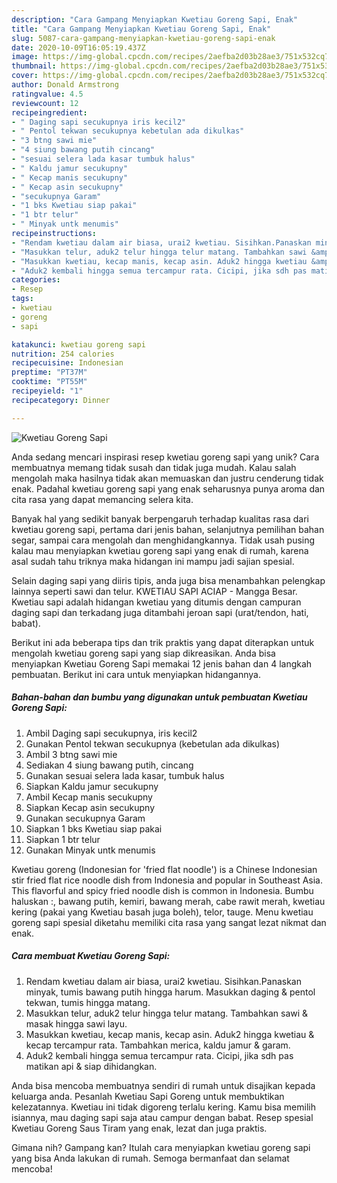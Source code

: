 ```yaml
---
description: "Cara Gampang Menyiapkan Kwetiau Goreng Sapi, Enak"
title: "Cara Gampang Menyiapkan Kwetiau Goreng Sapi, Enak"
slug: 5087-cara-gampang-menyiapkan-kwetiau-goreng-sapi-enak
date: 2020-10-09T16:05:19.437Z
image: https://img-global.cpcdn.com/recipes/2aefba2d03b28ae3/751x532cq70/kwetiau-goreng-sapi-foto-resep-utama.jpg
thumbnail: https://img-global.cpcdn.com/recipes/2aefba2d03b28ae3/751x532cq70/kwetiau-goreng-sapi-foto-resep-utama.jpg
cover: https://img-global.cpcdn.com/recipes/2aefba2d03b28ae3/751x532cq70/kwetiau-goreng-sapi-foto-resep-utama.jpg
author: Donald Armstrong
ratingvalue: 4.5
reviewcount: 12
recipeingredient:
- " Daging sapi secukupnya iris kecil2"
- " Pentol tekwan secukupnya kebetulan ada dikulkas"
- "3 btng sawi mie"
- "4 siung bawang putih cincang"
- "sesuai selera lada kasar tumbuk halus"
- " Kaldu jamur secukupny"
- " Kecap manis secukupny"
- " Kecap asin secukupny"
- "secukupnya Garam"
- "1 bks Kwetiau siap pakai"
- "1 btr telur"
- " Minyak untk menumis"
recipeinstructions:
- "Rendam kwetiau dalam air biasa, urai2 kwetiau. Sisihkan.Panaskan minyak, tumis bawang putih hingga harum. Masukkan daging &amp; pentol tekwan, tumis hingga matang."
- "Masukkan telur, aduk2 telur hingga telur matang. Tambahkan sawi &amp; masak hingga sawi layu."
- "Masukkan kwetiau, kecap manis, kecap asin. Aduk2 hingga kwetiau &amp; kecap tercampur rata. Tambahkan merica, kaldu jamur &amp; garam."
- "Aduk2 kembali hingga semua tercampur rata. Cicipi, jika sdh pas matikan api &amp; siap dihidangkan."
categories:
- Resep
tags:
- kwetiau
- goreng
- sapi

katakunci: kwetiau goreng sapi 
nutrition: 254 calories
recipecuisine: Indonesian
preptime: "PT37M"
cooktime: "PT55M"
recipeyield: "1"
recipecategory: Dinner

---
```



![Kwetiau Goreng Sapi](https://img-global.cpcdn.com/recipes/2aefba2d03b28ae3/751x532cq70/kwetiau-goreng-sapi-foto-resep-utama.jpg)

Anda sedang mencari inspirasi resep kwetiau goreng sapi yang unik? Cara membuatnya memang tidak susah dan tidak juga mudah. Kalau salah mengolah maka hasilnya tidak akan memuaskan dan justru cenderung tidak enak. Padahal kwetiau goreng sapi yang enak seharusnya punya aroma dan cita rasa yang dapat memancing selera kita.

Banyak hal yang sedikit banyak berpengaruh terhadap kualitas rasa dari kwetiau goreng sapi, pertama dari jenis bahan, selanjutnya pemilihan bahan segar, sampai cara mengolah dan menghidangkannya. Tidak usah pusing kalau mau menyiapkan kwetiau goreng sapi yang enak di rumah, karena asal sudah tahu triknya maka hidangan ini mampu jadi sajian spesial.

Selain daging sapi yang diiris tipis, anda juga bisa menambahkan pelengkap lainnya seperti sawi dan telur. KWETIAU SAPI ACIAP - Mangga Besar. Kwetiau sapi adalah hidangan kwetiau yang ditumis dengan campuran daging sapi dan terkadang juga ditambahi jeroan sapi (urat/tendon, hati, babat).


Berikut ini ada beberapa tips dan trik praktis yang dapat diterapkan untuk mengolah kwetiau goreng sapi yang siap dikreasikan. Anda bisa menyiapkan Kwetiau Goreng Sapi memakai 12 jenis bahan dan 4 langkah pembuatan. Berikut ini cara untuk menyiapkan hidangannya.

<!--inarticleads1-->

##### Bahan-bahan dan bumbu yang digunakan untuk pembuatan Kwetiau Goreng Sapi:

1. Ambil  Daging sapi secukupnya, iris kecil2
1. Gunakan  Pentol tekwan secukupnya (kebetulan ada dikulkas)
1. Ambil 3 btng sawi mie
1. Sediakan 4 siung bawang putih, cincang
1. Gunakan sesuai selera lada kasar, tumbuk halus
1. Siapkan  Kaldu jamur secukupny
1. Ambil  Kecap manis secukupny
1. Siapkan  Kecap asin secukupny
1. Gunakan secukupnya Garam
1. Siapkan 1 bks Kwetiau siap pakai
1. Siapkan 1 btr telur
1. Gunakan  Minyak untk menumis


Kwetiau goreng (Indonesian for &#39;fried flat noodle&#39;) is a Chinese Indonesian stir fried flat rice noodle dish from Indonesia and popular in Southeast Asia. This flavorful and spicy fried noodle dish is common in Indonesia. Bumbu haluskan :, bawang putih, kemiri, bawang merah, cabe rawit merah, kwetiau kering (pakai yang Kwetiau basah juga boleh), telor, tauge. Menu kwetiau goreng sapi spesial diketahu memiliki cita rasa yang sangat lezat nikmat dan enak. 

<!--inarticleads2-->

##### Cara membuat Kwetiau Goreng Sapi:

1. Rendam kwetiau dalam air biasa, urai2 kwetiau. Sisihkan.Panaskan minyak, tumis bawang putih hingga harum. Masukkan daging &amp; pentol tekwan, tumis hingga matang.
1. Masukkan telur, aduk2 telur hingga telur matang. Tambahkan sawi &amp; masak hingga sawi layu.
1. Masukkan kwetiau, kecap manis, kecap asin. Aduk2 hingga kwetiau &amp; kecap tercampur rata. Tambahkan merica, kaldu jamur &amp; garam.
1. Aduk2 kembali hingga semua tercampur rata. Cicipi, jika sdh pas matikan api &amp; siap dihidangkan.


Anda bisa mencoba membuatnya sendiri di rumah untuk disajikan kepada keluarga anda. Pesanlah Kwetiau Sapi Goreng untuk membuktikan kelezatannya. Kwetiau ini tidak digoreng terlalu kering. Kamu bisa memilih isiannya, mau daging sapi saja atau campur dengan babat. Resep spesial Kwetiau Goreng Saus Tiram yang enak, lezat dan juga praktis. 

Gimana nih? Gampang kan? Itulah cara menyiapkan kwetiau goreng sapi yang bisa Anda lakukan di rumah. Semoga bermanfaat dan selamat mencoba!
